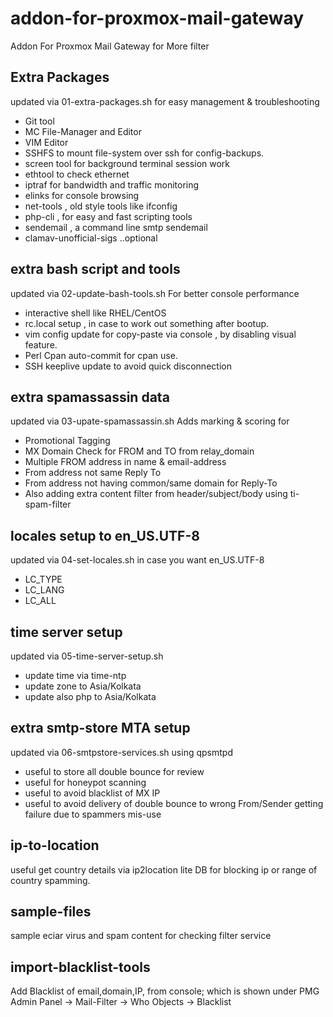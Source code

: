 # addon-for-proxmox-mail-gateway
Addon For Proxmox Mail Gateway for More filter

## Extra Packages 
updated via 01-extra-packages.sh for easy management & troubleshooting
 - Git tool
 - MC File-Manager and Editor
 - VIM Editor
 - SSHFS to mount file-system over ssh for config-backups.
 - screen tool for background terminal session work
 - ethtool to check ethernet
 - iptraf for bandwidth and traffic monitoring
 - elinks for console browsing
 - net-tools , old style tools like ifconfig
 - php-cli , for easy and fast scripting tools
 - sendemail , a command line smtp sendemail
 - clamav-unofficial-sigs ..optional
 
 ## extra bash script and tools
updated via 02-update-bash-tools.sh For better console performance
- interactive shell like RHEL/CentOS
- rc.local setup , in case to work out something after bootup.
- vim config update for copy-paste via console , by disabling visual feature.
- Perl Cpan auto-commit for cpan use.
- SSH keeplive update to avoid quick disconnection
 
## extra spamassassin data
updated via 03-upate-spamassassin.sh
Adds marking & scoring for
- Promotional Tagging
- MX Domain Check for FROM and TO from relay_domain
- Multiple FROM address in name & email-address
- From address not same Reply To
- From address not having common/same domain for Reply-To
- Also adding extra content filter from header/subject/body using ti-spam-filter

## locales setup to en_US.UTF-8
updated via 04-set-locales.sh in case you want en_US.UTF-8 
- LC_TYPE
- LC_LANG
- LC_ALL

## time server setup
updated via 05-time-server-setup.sh 
- update time via time-ntp
- update zone to Asia/Kolkata
- update also php to Asia/Kolkata 

## extra smtp-store MTA setup
updated via 06-smtpstore-services.sh using qpsmtpd
- useful to store all double bounce for review
- useful for honeypot scanning
- useful to avoid blacklist of MX IP
- useful to avoid delivery of double bounce to  wrong From/Sender getting failure due to spammers mis-use

## ip-to-location
 useful get country details via ip2location lite DB for blocking ip or range of country spamming.

## sample-files
sample eciar virus and spam content for checking filter service

## import-blacklist-tools
Add Blacklist of email,domain,IP, from console;
which is shown under PMG Admin Panel -> Mail-Filter -> Who Objects -> Blacklist
